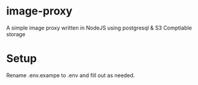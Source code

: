 # image-proxy
A simple image proxy written in NodeJS using postgresql & S3 Comptiable storage

# Setup
Rename .env.exampe to .env and fill out as needed.

